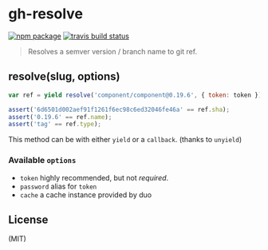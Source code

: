 
# gh-resolve

[![npm package](https://img.shields.io/npm/v/gh-resolve.svg)](https://www.npmjs.com/package/gh-resolve)
[![travis build status](https://img.shields.io/travis/duojs/gh-resolve.svg)](https://travis-ci.org/duojs/gh-resolve)

> Resolves a semver version / branch name to git ref.

## resolve(slug, options)

```js
var ref = yield resolve('component/component@0.19.6', { token: token });

assert('6d6501d002aef91f1261f6ec98c6ed32046fe46a' == ref.sha);
assert('0.19.6' == ref.name);
assert('tag' == ref.type);
```

This method can be with either `yield` or a `callback`. (thanks to `unyield`)

### Available `options`

 * `token` highly recommended, but not _required_.
 * `password` alias for `token`
 * `cache` a cache instance provided by duo

## License

  (MIT)
